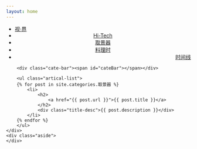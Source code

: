 ```yaml
---
layout: home
---
```


<div class="index-content col3">
    <div class="section">
        <ul class="artical-cate">
            <li><a href="/"><span>视·界</span></a></li>
            <li style="text-align:center"><a href="/hi-tech"><span>Hi-Tech</span></a></li>
            <li class="on" style="text-align:center"><a href="/viewfinder"><span>取景器</span></a></li>
            <li style="text-align:center"><a href="/cuisine"><span>料理时</span></a></li>
            <li style="text-align:right"><a href="/page/archive.html"><span>时间线</span></a></li>
        </ul>

        <div class="cate-bar"><span id="cateBar"></span></div>

        <ul class="artical-list">
        {% for post in site.categories.取景器 %}
            <li>
                <h2>
                    <a href="{{ post.url }}">{{ post.title }}</a>
                </h2>
                <div class="title-desc">{{ post.description }}</div>
            </li>
        {% endfor %}
        </ul>
    </div>
    <div class="aside">
    </div>
</div>
